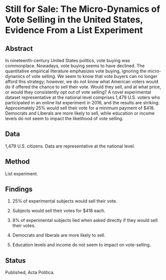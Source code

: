 # Still for Sale: The Micro-Dynamics of Vote Selling in the United States, Evidence From a List Experiment

## Abstract

In nineteenth-century United States politics, vote buying was commonplace. Nowadays, vote buying seems to have declined.  The quantitative empirical literature emphasizes vote buying, ignoring the micro-dynamics of vote selling. We seem to know that vote buyers can no longer afford this strategy; however, we do not know what American voters would do if offered the chance to sell their vote. Would they sell, and at what price, or would they consistently opt out of vote selling? A novel experimental dataset representative at the national level comprises  1,479 U.S. voters who participated in an online list experiment in 2016, and the results are striking: Approximately  25% would sell their vote for a minimum payment of  $418. Democrats and Liberals are more likely to sell, while education or income levels do not seem to impact the likelihood of vote selling.


## Data

1,479 U.S. citizens. Data are representative at the national level.

## Method

List experiment.

## Findings

1. 25% of experimental subjects would sell their vote.

2. Subjects would sell their votes for $418 each.

3. 8% of experimental subjects lied when asked directly if they would sell their votes.

4. Democrats and liberals are more likely to sell. 

5. Education levels and income do not seem to impact on vote-selling.

## Status

Published, Acta Politica.
